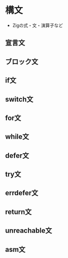 # 構文

- Zigの式・文・演算子など

## 宣言文

## ブロック文

## if文

## switch文

## for文

## while文

## defer文

## try文

## errdefer文

## return文

## unreachable文

## asm文
